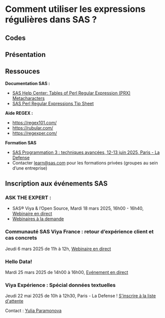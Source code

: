 # Comment utiliser les expressions régulières dans SAS ?
## Codes
## Présentation
## Ressouces
**Documentation SAS :**
- [SAS Help Center: Tables of Perl Regular Expression (PRX) Metacharacters](https://go.documentation.sas.com/doc/en/pgmsascdc/default/lefunctionsref/p0s9ilagexmjl8n1u7e1t1jfnzlk.htm)
- [SAS Perl Regular Expressions Tip Sheet](https://support.sas.com/content/dam/SAS/support/en/products-solutions/base-sas/tip-sheets/regexp-tip-sheet.pdf)

**Aide REGEX :**
- https://regex101.com/
- https://rubular.com/
- https://regexper.com/

**Formation SAS**
- [SAS Programmation 3 : techniques avancées, 12-13 juin 2025, Paris - La Defense](https://learn.sas.com/course/view.php?id=211)
- Contacter learn@sas.com pour les formations privées (groupes au sein d’une entreprise)

## 
## Inscription aux événements SAS
### ASK THE EXPERT : 
- SAS® Viya & l’Open Source, Mardi 18 mars 2025, 16h00 - 16h40, [Webinaire en direct](https://www.sas.com/fr_fr/webinars/sas-viya-open-source.html)
- [Webinaires à la demande](https://www.sas.com/fr_fr/learn/ask-the-expert-webinars.html#webinaires-%C3%A0-la-demande)

### Communauté SAS Viya France : retour d’expérience client et cas concrets
Jeudi 6 mars 2025 de 11h à 12h, [Webinaire en direct](https://www.sas.com/fr_fr/webinars/sas-viya-community.html)

### Hello Data! 
Mardi 25 mars 2025 de 14h00 à 16h00, [Evénement en direct](https://www.sas.com/fr_fr/events/hello-data.html)

### Viya Expérience : Spécial données textuelles 
Jeudi 22 mai 2025 de 10h à 12h30, Paris - La Defense ! [S'inscrire à la liste d'attente](mailto:yulia.paramonova@sas.com?subject=Viya%20Experience%2022%20mai%202025%20Waiting%20List)


Contact : [Yulia Paramonova](https://www.linkedin.com/in/yulia-paramonova/)
